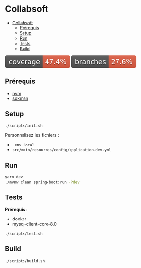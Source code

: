# Collabsoft

- [Collabsoft](#collabsoft)
  - [Prérequis](#prérequis)
  - [Setup](#setup)
  - [Run](#run)
  - [Tests](#tests)
  - [Build](#build)

[![Coverage](https://raw.githubusercontent.com/GIP-RECIA/Collabsoft/badges/jacoco.svg)](https://github.com/GIP-RECIA/Collabsoft/actions/workflows/project.yml)
[![Branches](https://raw.githubusercontent.com/GIP-RECIA/Collabsoft/badges/branches.svg)](https://github.com/GIP-RECIA/Collabsoft/actions/workflows/project.yml)

## Prérequis

- [nvm](https://github.com/nvm-sh/nvm)
- [sdkman](https://sdkman.io)

## Setup

```sh
./scripts/init.sh
```

Personnalisez les fichiers :

- `.env.local`
- `src/main/resources/config/application-dev.yml`

## Run

```sh
yarn dev
./mvnw clean spring-boot:run -Pdev
```

## Tests

**Prérequis** :

- docker
- mysql-client-core-8.0

```sh
./scripts/test.sh
```

## Build

```sh
./scripts/build.sh
```
